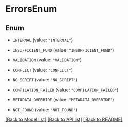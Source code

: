 # ErrorsEnum

## Enum


* `INTERNAL` (value: `"INTERNAL"`)

* `INSUFFICIENT_FUND` (value: `"INSUFFICIENT_FUND"`)

* `VALIDATION` (value: `"VALIDATION"`)

* `CONFLICT` (value: `"CONFLICT"`)

* `NO_SCRIPT` (value: `"NO_SCRIPT"`)

* `COMPILATION_FAILED` (value: `"COMPILATION_FAILED"`)

* `METADATA_OVERRIDE` (value: `"METADATA_OVERRIDE"`)

* `NOT_FOUND` (value: `"NOT_FOUND"`)


[[Back to Model list]](../README.md#documentation-for-models) [[Back to API list]](../README.md#documentation-for-api-endpoints) [[Back to README]](../README.md)


